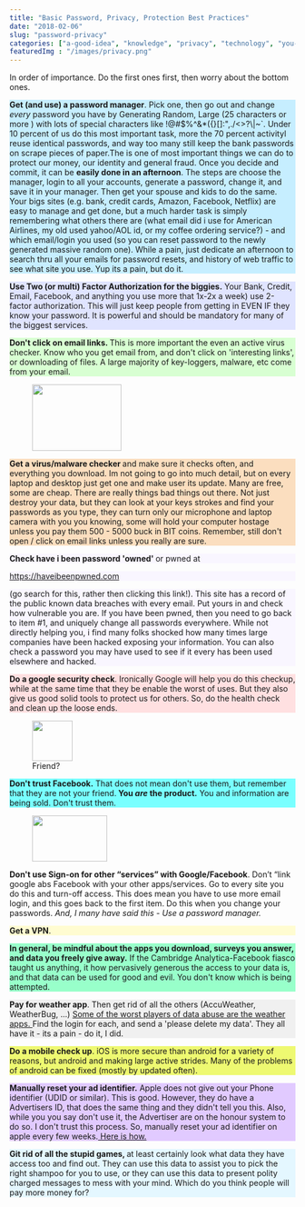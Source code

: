 ```yaml
---
title: "Basic Password, Privacy, Protection Best Practices"
date: "2018-02-06"
slug: "password-privacy"
categories: ["a-good-idea", "knowledge", "privacy", "technology", "you-should-know"]
featuredImg : "/images/privacy.png"
---
```


<!-- wp:paragraph {"align":"center","fontSize":"medium"} -->
<p class="has-text-align-center has-medium-font-size">In order of importance. Do the first ones first, then worry about the bottom ones.</p>
<!-- /wp:paragraph -->

<!-- wp:paragraph {"customBackgroundColor":"#c6eeff"} -->
<p style="background-color:#c6eeff" class="has-background"><strong>Get (and use) a password manager</strong>.  Pick one, then go out and change <em>every</em> password you have by Generating Random, Large (25 characters or more ) with lots of special characters like !@#$%^&amp;*({}[]:",./&lt;&gt;?\|~`. Under 10 percent of us do this most important task, more the 70 percent activityl reuse identical passwords, and way too many still keep the bank passwords on scrape pieces of paper.The is one of  most important things we can do to protect our money, our identity and general fraud. Once you decide and commit, it can be <strong>easily done in an afternoon</strong>. The steps are choose the manager, login to all your accounts, generate a password, change it, and save it in your manager.  Then get your spouse and kids to do the same. Your bigs sites (e.g. bank, credit cards, Amazon, Facebook, Netflix) are easy to manage and get done, but a much harder task is simply remembering what others there are (what email did i use for American Airlines, my old used yahoo/AOL id, or my coffee ordering service?) - and which email/login you used (so you can reset password to the newly generated massive random one). While a pain, just dedicate an afternoon to search thru all your emails for password resets, and history of web traffic to see what site you use. Yup its a pain, but do it.</p>
<!-- /wp:paragraph -->

<!-- wp:paragraph {"customBackgroundColor":"#e0e4ff"} -->
<p style="background-color:#e0e4ff" class="has-background"><strong>Use Two (or multi) Factor Authorization for the biggies.</strong> Your Bank, Credit, Email, Facebook, and anything you use more that 1x-2x a week) use 2-factor authorization. This will just keep people from getting in EVEN IF they know your password. It is powerful and should be mandatory for many of the biggest services.</p>
<!-- /wp:paragraph -->

<!-- wp:paragraph {"customBackgroundColor":"#d8ffd2"} -->
<p style="background-color:#d8ffd2" class="has-background"><strong>Don't click on email links. </strong>This is more important the even an active virus checker.  Know who you get email from, and don't click on 'interesting links', or downloading of files. A large majority of key-loggers, malware, etc come from your email. </p>
<!-- /wp:paragraph -->

<!-- wp:image {"align":"right","id":763,"width":157,"height":117} -->
<div class="wp-block-image"><figure class="alignright is-resized"><img src="https://ybotman.com/wp-content/uploads/image-39-1024x768.png" alt="" class="wp-image-763" width="157" height="117"/></figure></div>
<!-- /wp:image -->

<!-- wp:paragraph {"customBackgroundColor":"#fbdebf"} -->
<p style="background-color:#fbdebf" class="has-background"><strong>Get a virus/malware checker </strong>and make sure it checks often, and everything you download. Im not going to go into much detail, but on every laptop and desktop just get one and make user its update. Many are free, some are cheap. There are really things bad things out there. Not just destroy your data, but they can look at your keys strokes and find your passwords as you type, they can turn only our microphone and laptop camera with you you knowing, some will hold your computer hostage unless you pay them 500 - 5000 buck in BIT coins. Remember, still don't open / click on email links unless you really are sure. </p>
<!-- /wp:paragraph -->

<!-- wp:paragraph {"customBackgroundColor":"#f9f6ff"} -->
<p style="background-color:#f9f6ff" class="has-background"><strong>Check have i been password 'owned' </strong>or pwned at<a href="http:// https://haveibeenpwned.com"> </a></p>
<!-- /wp:paragraph -->

<!-- wp:paragraph {"customBackgroundColor":"#f9f6ff"} -->
<p style="background-color:#f9f6ff" class="has-background"><a href="http:// https://haveibeenpwned.com">https://haveibeenpwned.com</a> </p>
<!-- /wp:paragraph -->

<!-- wp:paragraph {"customBackgroundColor":"#f9f6ff"} -->
<p style="background-color:#f9f6ff" class="has-background">(go search for this, rather then clicking this link!). This site has a record of the public known data breaches with every email. Put yours in and check how vulnerable you are. If you have been pwned, then you need to go back to item #1, and uniquely change all passwords everywhere. While not directly helping you, i find many folks shocked how many times large companies have been hacked exposing your information. You can also check a password you may have used to see if it every has been used elsewhere and hacked. </p>
<!-- /wp:paragraph -->

<!-- wp:paragraph {"customBackgroundColor":"#ffe0e1"} -->
<p style="background-color:#ffe0e1" class="has-background"><strong>Do a google security check</strong>. Ironically Google will help you do this checkup, while at the same time that they be enable the worst of uses. But they also give us good solid tools to protect us for others. So, do the health check and clean up the loose ends. </p>
<!-- /wp:paragraph -->

<!-- wp:image {"align":"right","id":760,"width":71,"height":71} -->
<div class="wp-block-image"><figure class="alignright is-resized"><img src="https://ybotman.com/wp-content/uploads/image-38.png" alt="" class="wp-image-760" width="71" height="71"/><figcaption>Friend?</figcaption></figure></div>
<!-- /wp:image -->

<!-- wp:paragraph {"customBackgroundColor":"#78ffff"} -->
<p style="background-color:#78ffff" class="has-background"><strong>Don't trust Facebook.</strong> That does not mean don't use them, but remember that they are not your friend.<strong> You <em>are </em>the product.</strong> You and information are being sold. Don't trust them.</p>
<!-- /wp:paragraph -->

<!-- wp:image {"align":"right","id":759,"width":132,"height":81} -->
<div class="wp-block-image"><figure class="alignright is-resized"><img src="https://ybotman.com/wp-content/uploads/Screenshot-2019-08-14-13.09.37.png" alt="" class="wp-image-759" width="132" height="81"/></figure></div>
<!-- /wp:image -->

<!-- wp:paragraph -->
<p><strong>Don't use Sign-on for other “services”  with Google/Facebook</strong>. Don’t “link google abs Facebook with your other apps/services. Go to every site you do this and turn-off access. This does mean you have to use more email login, and this goes back to the first item. Do this when you change your passwords. <em>And, I many have said this - Use a password manager. </em></p>
<!-- /wp:paragraph -->

<!-- wp:paragraph {"customBackgroundColor":"#fffcd1"} -->
<p style="background-color:#fffcd1" class="has-background"><strong>Get a VPN</strong>.</p>
<!-- /wp:paragraph -->

<!-- wp:paragraph {"customBackgroundColor":"#98ffca"} -->
<p style="background-color:#98ffca" class="has-background"><strong>In general, be mindful about the apps you download, surveys you answer, and data you freely give away.</strong> If the Cambridge Analytica-Facebook fiasco taught us anything, it how pervasively generous the access to your data is, and that data can be used for good and evil. You don't know which is being attempted.</p>
<!-- /wp:paragraph -->

<!-- wp:paragraph {"customBackgroundColor":"#f0f0f0"} -->
<p style="background-color:#f0f0f0" class="has-background"><strong>Pay for weather app</strong>. Then get rid of all the others (AccuWeather, WeatherBug, ...) <a href="https://ybotman.com/the-privacy-battle/">Some of the worst players of data abuse are the weather apps. </a> Find the login for each, and send a 'please delete my data'. They all have it - its a pain - do it, I did.</p>
<!-- /wp:paragraph -->

<!-- wp:paragraph {"customBackgroundColor":"#eef971"} -->
<p style="background-color:#eef971" class="has-background"><strong>Do a mobile check up</strong>.  iOS is more secure than android for a variety of reasons, but android and making large active strides. Many of the problems of android can be fixed (mostly by updated often).</p>
<!-- /wp:paragraph -->

<!-- wp:paragraph {"customBackgroundColor":"#e1caff"} -->
<p style="background-color:#e1caff" class="has-background"><strong>Manually reset your ad identifier.</strong> Apple does not give out your Phone identifier (UDID or similar). This is good. However, they do have a Advertisers ID, that does the same thing and they didn't tell you this.  Also, while you you say don't use it, the Advertiser are on the honour system to do so. I don't trust this process.  So, manually reset your ad identifier on apple every few weeks.<a href="http://osxdaily.com/2013/02/01/reset-advertising-identifier-ios/"> Here is how.</a></p>
<!-- /wp:paragraph -->

<!-- wp:paragraph {"customBackgroundColor":"#e4f7ff"} -->
<p style="background-color:#e4f7ff" class="has-background"><strong>Git rid of all the stupid games, </strong>at least certainly look what data they have access too and find out.  They can use this data to assist you to pick the right shampoo for you to use, or they can use this data to present polity charged messages to mess with your mind. Which do you think people will pay more money for?</p>
<!-- /wp:paragraph -->
